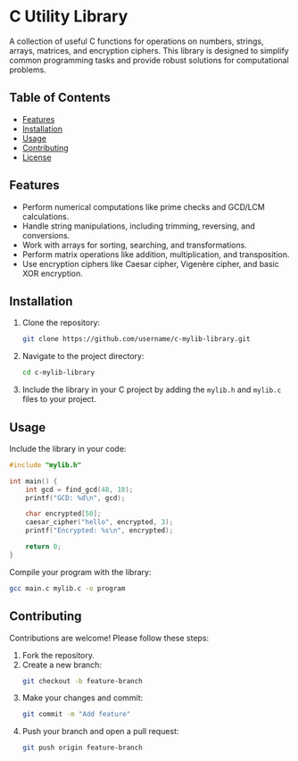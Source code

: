 
# C Utility Library

A collection of useful C functions for operations on numbers, strings, arrays, matrices, and encryption ciphers. This library is designed to simplify common programming tasks and provide robust solutions for computational problems.

## Table of Contents
- [Features](#features)
- [Installation](#installation)
- [Usage](#usage)
- [Contributing](#contributing)
- [License](#license)

## Features
- Perform numerical computations like prime checks and GCD/LCM calculations.
- Handle string manipulations, including trimming, reversing, and conversions.
- Work with arrays for sorting, searching, and transformations.
- Perform matrix operations like addition, multiplication, and transposition.
- Use encryption ciphers like Caesar cipher, Vigenère cipher, and basic XOR encryption.

## Installation
1. Clone the repository:
   ```bash
   git clone https://github.com/username/c-mylib-library.git
   ```
2. Navigate to the project directory:
   ```bash
   cd c-mylib-library
   ```
3. Include the library in your C project by adding the `mylib.h` and `mylib.c` files to your project.

## Usage
Include the library in your code:
```c
#include "mylib.h"

int main() {
    int gcd = find_gcd(48, 18);
    printf("GCD: %d\n", gcd);

    char encrypted[50];
    caesar_cipher("hello", encrypted, 3);
    printf("Encrypted: %s\n", encrypted);

    return 0;
}
```

Compile your program with the library:
```bash
gcc main.c mylib.c -o program
```

## Contributing
Contributions are welcome! Please follow these steps:
1. Fork the repository.
2. Create a new branch:
   ```bash
   git checkout -b feature-branch
   ```
3. Make your changes and commit:
   ```bash
   git commit -m "Add feature"
   ```
4. Push your branch and open a pull request:
   ```bash
   git push origin feature-branch
   ```

